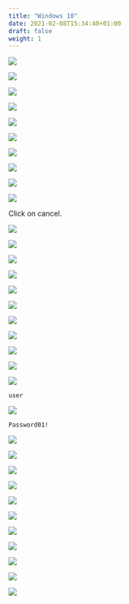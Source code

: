 ```yaml
---
title: "Windows 10"
date: 2021-02-08T15:34:40+01:00
draft: false
weight: 1
---
```


![](new_vm_01.png)

![](new_vm_02.png)

![](new_vm_03.png)

![](new_vm_04.png)

![](new_vm_05.png)

![](new_vm_06.png)

![](new_vm_07.png)

![](new_vm_08.png)

![](new_vm_09.png)

![](new_vm_10.png)


Click on cancel.

![](new_vm_11.png)

![](new_vm_12.png)

![](new_vm_13.png)

![](new_vm_14.png)

![](new_vm_15.png)

![](new_vm_16.png)

![](new_vm_17.png)

![](new_vm_18.png)

![](new_vm_19.png)

![](new_vm_20.png)

![](new_vm_21.png)

`user`

![](new_vm_22.png)

`Password01!`

![](new_vm_23.png)

![](new_vm_24.png)

![](new_vm_25.png)

![](new_vm_26.png)

![](new_vm_27.png)

![](new_vm_28.png)

![](new_vm_29.png)

![](new_vm_30.png)

![](new_vm_31.png)

![](new_vm_32.png)

![](new_vm_33.png)